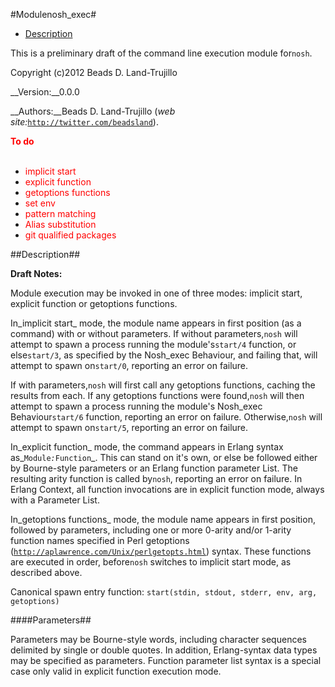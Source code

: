 

#Modulenosh_exec#
* [Description](#description)


This is a preliminary draft of the command line execution module for`nosh`.



Copyright (c)2012 Beads D. Land-Trujillo

__Version:__0.0.0

__Authors:__Beads D. Land-Trujillo (_web site:_[`http://twitter.com/beadsland`](http://twitter.com/beadsland)).

__<font color="red">To do</font>__
<br></br>
* <font color="red"> implicit start</font>
* <font color="red"> explicit function</font>
* <font color="red"> getoptions functions</font>
* <font color="red"> set env</font>
* <font color="red"> pattern matching</font>
* <font color="red"> Alias substitution</font>
* <font color="red"> git qualified packages</font>
<a name="description"></a>

##Description##



__Draft Notes:__


Module execution may be invoked in one of three modes:  implicit start, explicit function or 
getoptions functions.


In_implicit start_ mode, the module name appears in first position (as a command) with or without parameters.
If without parameters,`nosh` will attempt to spawn a process running the module's`start/4` function,
or else`start/3`, as specified by the Nosh_exec Behaviour, and failing that,
will attempt to spawn on`start/0`, reporting an error on failure.


If with parameters,`nosh` will first call any getoptions functions, caching the results from each.
If any getoptions functions were found,`nosh` will then attempt to spawn a process running the
module's Nosh_exec Behaviour`start/6` function, reporting an error on failure.  Otherwise,`nosh` will attempt to spawn on`start/5`, reporting an error on failure.


In_explicit function_ mode, the command appears in Erlang syntax as_`Module`_`:`_`Function`_.
This can stand on it's own, or else be followed either by Bourne-style parameters or an Erlang function parameter List.
The resulting arity function is called by`nosh`, reporting an error on failure.  In Erlang Context, 
all function invocations are in explicit function mode, always with a Parameter List.


In_getoptions functions_ mode, the module name appears in first position, followed by
parameters, including one or more 0-arity and/or 1-arity function names specified in Perl getoptions
([`http://aplawrence.com/Unix/perlgetopts.html`](http://aplawrence.com/Unix/perlgetopts.md)) syntax.  These functions are executed in order, before`nosh` switches to implicit start mode, as described above.


Canonical spawn entry function: `start(stdin, stdout, stderr, env, arg, getoptions)`


####<a name="Parameters">Parameters</a>##

Parameters may be Bourne-style words, including character sequences delimited by single or double
quotes.  In addition, Erlang-syntax data types may be
specified as parameters.  Function parameter list syntax is a special case only valid in
explicit function execution mode.